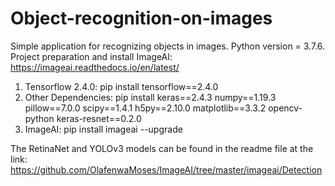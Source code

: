 # Object-recognition-on-images
Simple application for recognizing objects in images.
Python version = 3.7.6.
Project preparation and install ImageAI:
https://imageai.readthedocs.io/en/latest/
1) Tensorflow 2.4.0:
pip install tensorflow==2.4.0
2) Other Dependencies:
pip install keras==2.4.3 numpy==1.19.3 pillow==7.0.0 scipy==1.4.1 h5py==2.10.0 matplotlib==3.3.2 opencv-python keras-resnet==0.2.0
3) ImageAI:
pip install imageai --upgrade

The RetinaNet and YOLOv3 models can be found in the readme file at the link: https://github.com/OlafenwaMoses/ImageAI/tree/master/imageai/Detection


